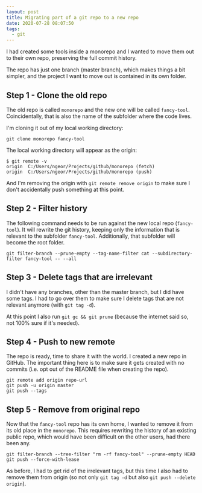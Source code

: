 ```yaml
---
layout: post
title: Migrating part of a git repo to a new repo
date: 2020-07-28 08:07:50
tags:
  - git
---
```


I had created some tools inside a monorepo and I wanted to move them out
to their own repo, preserving the full commit history.

The repo has just one branch (master branch), which makes things a bit simpler,
and the project I want to move out is contained in its own folder.

## Step 1 - Clone the old repo

The old repo is called `monorepo` and the new one will be called `fancy-tool`.
Coincidentally, that is also the name of the subfolder where the code lives.

I'm cloning it out of my local working directory:

```
git clone monorepo fancy-tool
```

The local working directory will appear as the origin:

```
$ git remote -v
origin  C:/Users/ngeor/Projects/github/monorepo (fetch)
origin  C:/Users/ngeor/Projects/github/monorepo (push)
```

And I'm removing the origin with `git remote remove origin` to make sure I don't accidentally
push something at this point.

## Step 2 - Filter history

The following command needs to be run against the new local repo (`fancy-tool`). It will
rewrite the git history, keeping only the information that is relevant to the subfolder
`fancy-tool`. Additionally, that subfolder will become the root folder.

```
git filter-branch --prune-empty --tag-name-filter cat --subdirectory-filter fancy-tool -- --all
```

## Step 3 - Delete tags that are irrelevant

I didn't have any branches, other than the master branch, but I did have some tags.
I had to go over them to make sure I delete tags that are not relevant anymore (with `git tag -d`).

At this point I also run `git gc && git prune` (because the internet said so,
not 100% sure if it's needed).

## Step 4 - Push to new remote

The repo is ready, time to share it with the world. I created a new repo in
GitHub. The important thing here is to make sure it gets created with no
commits (i.e. opt out of the README file when creating the repo).

```
git remote add origin repo-url
git push -u origin master
git push --tags
```

## Step 5 - Remove from original repo

Now that the `fancy-tool` repo has its own home, I wanted to remove it from
its old place in the `monorepo`. This requires rewriting the history of an
existing public repo, which would have been difficult on the other users,
had there been any.

```
git filter-branch --tree-filter "rm -rf fancy-tool" --prune-empty HEAD
git push --force-with-lease
```

As before, I had to get rid of the irrelevant tags, but this time I also had
to remove them from origin (so not only `git tag -d` but also `git push --delete origin`).
